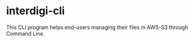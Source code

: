 # interdigi-cli
This CLI program helps end-users managing their files in AWS-S3 through Command Line.
